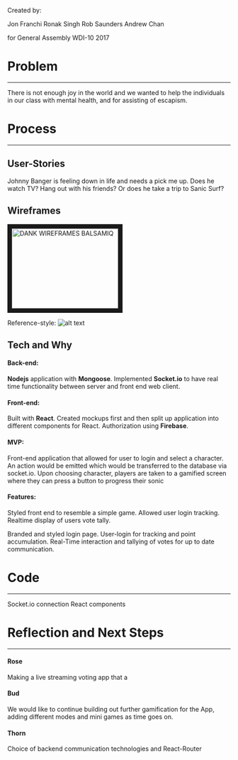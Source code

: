 Created by:

Jon Franchi
Ronak Singh
Rob Saunders
Andrew Chan

for General Assembly WDI-10 2017



# Problem
***

There is not enough joy in the world and we wanted to help the individuals in our class with mental health, and for assisting of escapism.


# Process
***

## User-Stories
Johnny Banger is feeling down in life and needs a pick me up. Does he watch TV? Hang out with his friends? Or does he take a trip to Sanic Surf?

## Wireframes



<img src="http://i.imgur.com/8xPO34T.jpg"
alt="DANK WIREFRAMES BALSAMIQ" width="240" height="180" border="10" />


Reference-style:
![alt text][logo]

[logo]: http://i.imgur.com/8xPO34T.jpg "Logo Title Text 2"







## Tech and Why

#### Back-end:

**Nodejs** application with **Mongoose**. Implemented **Socket.io** to have real time functionality between server and front end web client.

#### Front-end:

Built with **React**. Created mockups first and then split up application into different components for React. Authorization using **Firebase**.

#### MVP:
Front-end application that allowed for user to login and select a character. An action would be emitted which would be transferred to the database via socket.io. Upon choosing character, players are taken to a gamified screen where they can press a button to progress their sonic

#### Features:
Styled front end to resemble a simple game.
Allowed user login tracking.
Realtime display of users vote tally.

Branded and styled login page.
User-login for tracking and point accumulation.
Real-Time interaction and tallying of votes for up to date communication.


# Code
***
Socket.io connection
React components


# Reflection and Next Steps
***

#### Rose
Making a live streaming voting app that a

#### Bud
We would like to continue building out further gamification for the App, adding different modes and mini games as time goes on.

#### Thorn
Choice of backend communication technologies and React-Router
